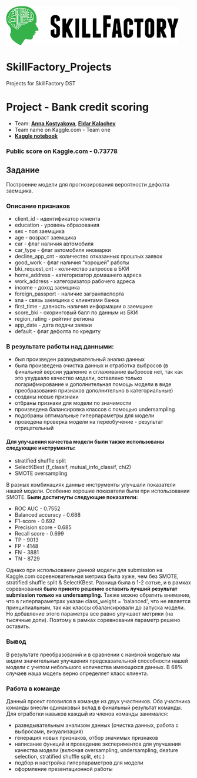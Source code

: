 ![Title PNG "Skill Factory"](./assets/skillfactory_logo.png)

# SkillFactory_Projects
Projects for SkillFactory DST

# Project - Bank credit scoring
- Team: **[Anna Kostyakova](https://github.com/anna-kostyakova)**, **[Eldar Kalachev](https://github.com/ekalachev)**
- Team name on Kaggle.com - Team one
- **[Kaggle notebook](https://www.kaggle.com/ekalachev/bank-credit-scoring-team-one)**

### Public score on Kaggle.com - 0.73778

## Задание
Построение модели для прогнозирования вероятности дефолта заемщика.

### Описание признаков
- client_id - идентификатор клиента
- education - уровень образования
- sex - пол заемщика
- age - возраст заемщика
- car - флаг наличия автомобиля
- car_type - флаг автомобиля иномарки
- decline_app_cnt - количество отказанных прошлых заявок
- good_work - флаг наличия “хорошей” работы
- bki_request_cnt - количество запросов в БКИ
- home_address - категоризатор домашнего адреса
- work_address - категоризатор рабочего адреса
- income - доход заемщика
- foreign_passport - наличие загранпаспорта
- sna - связь заемщика с клиентами банка
- first_time - давность наличия информации о заемщике
- score_bki - скоринговый балл по данным из БКИ
- region_rating - рейтинг региона
- app_date - дата подачи заявки
- default - флаг дефолта по кредиту

### В результате работы над данными:
- был произведен разведывательный анализ данных
- была произведена очистка данных и отработка выбросов (в финальной версии удаление и сглаживание выбросов нет, так как это ухудшало качество модели, оставлено только логарифмирование и дополнительная помощь модели в виде преобразования признаков дополнительно в категориальные)
- созданы новые признаки
- отбраны признаки для модели по значимости
- произведена балансировка классов с помощью undersampling
- подобраны оптимальные гиперпараметры для модели
- проведена проверка модели на переобучение - результат отрицательный

#### Для улучшения качества модели были также использованы следующие инструменты:
- stratified shuffle split
- SelectKBest (f_classif, mutual_info_classif, chi2)
- SMOTE oversampling

В разных комбинациях данные инструменты улучшали показатели нашей модели. Особенно хорошие показатели были при использовании SMOTE. **Были достигнуты следующие показатели:**
- ROC AUC - 0.7552
- Balanced accuracy - 0.688
- F1-score - 0.692
- Precision score - 0.685
- Recall score - 0.699
- TP - 9013
- FP - 4148
- FN - 3881
- TN - 8729

Однако при использовании данной модели для submission на Kaggle.com соревновательная метрика была хуже, чем без SMOTE, stratified shuffle split & SelectKBest. Разница была в 1-2 сотые, и в рамках соревнования **было принято решение оставить лучший результат submission только на undersampling.**
Также можно обратить внимание, что в гиперпараметрах указан class_weight = 'balanced', что не является принципиальным, так как классы сбалансировали до запуска модели. Но добавление этого параметра все равно улучшает метрики (на тысячные доли). Поэтому в рамках соревнования параметр решено оставить.

### Вывод
В результате преобразований и в сравнении с наивной моделью мы видим значительные улучшения предсказательной способности нашей модели с учетом небольшого количества имеющихся данных. В 68% случаев наша модель верно определяет класс клиента.

### Работа в команде
Данный проект готовился в команде из двух участников. Оба участника команды внесли одинаковый вклад в финальный результат команды. Для отработки навыков каждый из членов команды занимался:
- разведывательным анализом данных (очистка данных, работа с выбросами, визуализация)
- генерация новых признаков, отбор значимых признаков
- написание функций и проведение экспериментов для улучшения качества модели (включая oversampling, undersampling, deature selection, stratified shuffle split, etc.)
- подбор и настройка гиперпараметров для модели
- оформление презентационной работы
